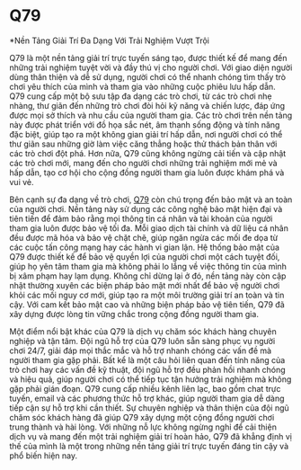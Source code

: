 # Q79

*Nền Tảng Giải Trí Đa Dạng Với Trải Nghiệm Vượt Trội

Q79 là một nền tảng giải trí trực tuyến sáng tạo, được thiết kế để mang đến những trải nghiệm tuyệt vời và đầy thú vị cho người chơi. Với giao diện người dùng thân thiện và dễ sử dụng, người chơi có thể nhanh chóng tìm thấy trò chơi yêu thích của mình và tham gia vào những cuộc phiêu lưu hấp dẫn. Q79 cung cấp một bộ sưu tập đa dạng các trò chơi, từ các trò chơi nhẹ nhàng, thư giãn đến những trò chơi đòi hỏi kỹ năng và chiến lược, đáp ứng được mọi sở thích và nhu cầu của người tham gia. Các trò chơi trên nền tảng này được phát triển với đồ họa sắc nét, âm thanh sống động và tính năng đặc biệt, giúp tạo ra một không gian giải trí hấp dẫn, nơi người chơi có thể thư giãn sau những giờ làm việc căng thẳng hoặc thử thách bản thân với các trò chơi đột phá. Hơn nữa, Q79 cũng không ngừng cải tiến và cập nhật các trò chơi mới, mang đến cho người chơi những trải nghiệm mới mẻ và hấp dẫn, tạo cơ hội cho cộng đồng người tham gia luôn được khám phá và vui vẻ.

Bên cạnh sự đa dạng về trò chơi, <a href="https://q79.site">Q79</a>  còn chú trọng đến bảo mật và an toàn của người chơi. Nền tảng này sử dụng các công nghệ bảo mật hiện đại và tiên tiến để đảm bảo rằng mọi thông tin cá nhân và tài khoản của người tham gia luôn được bảo vệ tối đa. Mỗi giao dịch tài chính và dữ liệu cá nhân đều được mã hóa và bảo vệ chặt chẽ, giúp ngăn ngừa các mối đe dọa từ các cuộc tấn công mạng hay các hành vi gian lận. Hệ thống bảo mật của Q79 được thiết kế để bảo vệ quyền lợi của người chơi một cách tuyệt đối, giúp họ yên tâm tham gia mà không phải lo lắng về việc thông tin của mình bị xâm phạm hay lạm dụng. Không chỉ dừng lại ở đó, nền tảng này còn cập nhật thường xuyên các biện pháp bảo mật mới nhất để bảo vệ người chơi khỏi các mối nguy cơ mới, giúp tạo ra một môi trường giải trí an toàn và tin cậy. Với cam kết bảo mật cao và những biện pháp bảo vệ tiên tiến, Q79 đã xây dựng được lòng tin vững chắc trong cộng đồng người tham gia.

Một điểm nổi bật khác của Q79 là dịch vụ chăm sóc khách hàng chuyên nghiệp và tận tâm. Đội ngũ hỗ trợ của Q79 luôn sẵn sàng phục vụ người chơi 24/7, giải đáp mọi thắc mắc và hỗ trợ nhanh chóng các vấn đề mà người tham gia gặp phải. Bất kể là một câu hỏi liên quan đến tính năng của trò chơi hay các vấn đề kỹ thuật, đội ngũ hỗ trợ đều phản hồi nhanh chóng và hiệu quả, giúp người chơi có thể tiếp tục tận hưởng trải nghiệm mà không gặp phải gián đoạn. Q79 cung cấp nhiều kênh liên lạc, bao gồm chat trực tuyến, email và các phương thức hỗ trợ khác, giúp người tham gia dễ dàng tiếp cận sự hỗ trợ khi cần thiết. Sự chuyên nghiệp và thân thiện của đội ngũ chăm sóc khách hàng đã giúp Q79 xây dựng một cộng đồng người chơi trung thành và hài lòng. Với những nỗ lực không ngừng nghỉ để cải thiện dịch vụ và mang đến một trải nghiệm giải trí hoàn hảo, Q79 đã khẳng định vị thế của mình là một trong những nền tảng giải trí trực tuyến đáng tin cậy và phổ biến hiện nay.
